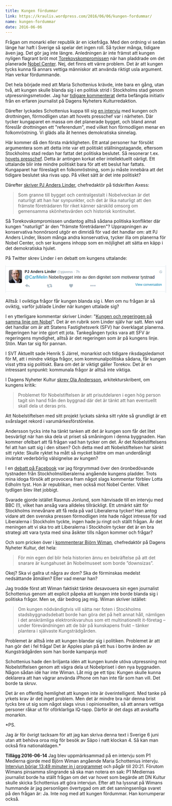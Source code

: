 ```yaml
---
title: Kungen fördummar
link: https://kraulis.wordpress.com/2016/06/06/kungen-fordummar/
name: kungen-fordummar
date: 2016-06-06
---
```

Frågan om monarki eller republik är en ickefråga. Med den ordning vi sedan länge har haft i Sverige så spelar det ingen roll. Så tycker många, tidigare även jag. Det gör jag inte längre. Anledningen är inte främst att kungen nyligen flagrant bröt mot [Torekovskompromissen](https://sv.wikipedia.org/wiki/Torekovskompromissen) när han pladdrade om det planerade [Nobel Center](http://www.nobelcenter.se/). Nej, det finns ett värre problem. Det är att kungen tycks kunna få annars vettiga människor att använda riktigt usla argument. Han verkar fördummande.



Det hela började med att Maria Schottenius krävde, inte bara en gång, utan två, att kungen skulle blanda sig i en politisk strid i Stockholms stad genom utpressningsmetoder. Jag har [tidigare kommenterat](/posts/) detta befängda initiativ från en erfaren journalist på Dagens Nyheters Kulturredaktion.

Därefter lyckades Schottenius kuppa till sig [en intervju](http://www.dn.se/kultur-noje/kungen-det-gar-ju-att-flytta-pa-nobel-center/) med kungen och drottningen, förmodligen utan att hovets presschef var i närheten. Där tycker kungaparet en massa om det planerade bygget, och bland annat föreslår drottningen ett "referendum", med vilket hon förmodligen menar en folkomröstning. Vi gläds alla åt hennes demokratiska sinnelag.

Här kommer då den första märkligheten. Ett antal personer har försökt argumentera som att detta inte var ett politiskt ställningstagande, eftersom Stockholms stad redan har fattat det politiska beslutet. Så resonerar t.ex. [hovets presschef](http://www.expressen.se/dinapengar/hovet-han-kan-tycka-nagot-som-alla-andra/). Detta är antingen korkat eller intellektuellt oärligt. Ett uttalande blir inte mindre politiskt bara för att ett beslut har fattats. Kungaparet har föreslagit en folkomröstning, som ju måste innebära att det tidigare beslutet ska rivas upp. På vilket sätt är det inte politiskt?

Därefter [skriver PJ Anders Linder](http://www.axess.se/blog/2016/6/2/kungen-visar-god-smak-och-ar-i-sin-fulla-ratt-att-gora-det), chefredaktör på tidskriften Axess:

> Som granne till bygget och centralgestalt i Nobelveckan är det naturligt att han har synpunkter, och det är lika naturligt att den främste företrädaren för riket känner särskild omsorg om gemensamma skönhetsvärden och historisk kontinuitet.

Så Torekovskompromissen undantog alltså sådana politiska konflikter där kungen "naturligt" är den "främste företrädaren"? Upprapningen av konservativa honnörsord utgör en dimridå för vad det handlar om: att PJ Anders Linder, liksom många andra konservativa, tycker illa om planerna för Nobel Center, och ser kungens inhopp som en möjlighet att sätta en käpp i det demokratiska hjulet.

På Twitter skrev Linder i en debatt om kungens uttalande:

[![Nobel-dignitet-tystnad](/files/nobel-dignitet-tystnad.png)](/posts/nobel-dignitet-tystnad.png)

Alltså: I oviktiga frågor får kungen blanda sig i. Men om nu frågan är så oviktig, varför jublade Linder när kungen uttalade sig?

I en ytterligare kommentar skriver Linder: "[Kungen och regeringen på samma linje om Nobel](http://www.axess.se/blog/2016/6/2/kungen-och-regeringen-pa-samma-linje-om-nobel)". Det är en rubrik som Linder själv har satt. Men vad det handlar om är att Statens Fastighetsverk (SFV) har överklagat planerna. Regeringen har inte gjort ett jota. Tankegången tycks vara att SFV är regeringens myndighet, alltså är det regeringen som är på kungens linje. Stön. Man tar sig för pannan.

I SVT Aktuellt sade Henrik S Järrel, monarkist och tidigare riksdagsledamot för M, att i mindre viktiga frågor, som kommunalpolitiska sådana, får kungen visst yttra sig politiskt. Bara om det är viktigt gäller Torekov. Det är en intressant synpunkt: kommunala frågor är alltså inte viktiga.

I Dagens Nyheter Kultur [skrev Ola Andersson](http://www.dn.se/kultur-noje/ola-andersson-nobelstiftelsen-har-sankt-sitt-varumarke/), arkitekturskribent, om kungens kritik:

> Problemet för Nobelstiftelsen är att prisutdelaren i egen hög person tagit sin hand från den byggnad där det är tänkt att han eventuellt skall dela ut deras pris.

Att Nobelstiftelsen med sitt projekt lyckats sänka sitt rykte så grundligt är ett svårslaget rekord i varumärkesförstörelse.

Andersson tycks inte ha tänkt tanken att det är kungen som får det litet besvärligt när han ska dela ut priset så småningom i denna byggnaden. Han kommer ofelbart att få frågan vad han tycker om det. Är det Nobelstiftelsens fel att han satt sig i den sitsen? Och detta med att Nobelstiftelsen har sänkt sitt rykte: Skulle ryktet ha mått så mycket bättre om man underdånigt inväntat vederbörlig välsignelse av kungen?

I en [debatt på Facebook](https://www.facebook.com/per.kraulis/posts/10153911134188591) var jag förgrymmad över den öronbedövande tystnaden från Stockholmsliberalerna angående kungens pladder. Trots mina idoga försök att provocera fram något slags kommentar förblev Lotta Edholm tyst. Hon är republikan, men också mot Nobel Center. Vilket tydligen blev litet jobbigt.

Svarade gjorde istället Rasmus Jonlund, som hänvisade till en intervju med BBC (!), vilket han ansåg vara alldeles tillräckligt. Ett utmärkt sätt för Stockholms innevånare att få reda på vad Liberalerna tycker! Han antog vidare att den svenska pressen förmodligen inte hade något intresse för vad Liberalerna i Stockholm tyckte, ingen hade ju ringt och ställt frågan. Är det meningen att vi ska tro att Liberalerna i Stockholm tycker det är en bra strategi att vara tysta med sina åsikter tills någon kommer och frågar?

Och som pricken över i [kommenterar Björn Wiman](http://www.dn.se/kultur-noje/bjorn-wiman-det-ar-kungahuset-som-bor-downsizas-inte-nobelmuseet/), chefredaktör på Dagens Nyheter Kultur, det hela:

> För min egen del blir hela historien ännu en bekräftelse på att det snarare är kungahuset än Nobelmuseet som borde ”downsizas”.

Okej? Ska vi gallra ut några av dom? Ska de förminskas medelst nedsättande åtmälen? Eller vad menar han?

Jag trodde först att Wiman faktiskt tänkte desavouera sin egen journalist Schottenius genom att explicit påpeka att kungen inte borde blanda sig i politiska frågor. Men se, där bedrog jag mig. Wiman skriver istället:

> Om kungen nödvändigtvis vill sätta ner foten i Stockholms stadsbyggnadsdebatt borde han göra det på helt annat håll, nämligen i det anskrämliga elektronikvaruhus som ett multinationellt it-företag – under förevändningen att de bär på kunskapens frukt – tänker plantera i självaste Kungsträdgården.

Problemet är alltså inte att kungen blandar sig i politiken. Problemet är att han gör det i fel fråga! Det är Apples plan på ett hus i bortre änden av Kungsträdgården som han borde kampanja mot!

Schottenius hade den briljanta idén att kungen kunde utöva utpressning mot Nobelstiftelsen genom att vägra dela ut Nobelpriset i den nya byggnaden. Någon sådan idé har inte Wiman. Låt mig ge ett tips: Kungen skulle kunna deklarera att han vägrar använda iPhone om han inte får som han vill. Det borde ta skruv.

Det är en offentlig hemlighet att kungen inte är överintelligent. Med tanke på yrkets krav är det inget problem. Men det är mindre bra när denna brist tycks bre ut sig som något slags virus i opinionseliten, så att annars vettiga personer råkar ut för oförklarliga IQ-tapp. Därför är det dags att avskaffa monarkin.

*PS.

Jag är för övrigt tacksam för att jag kan skriva denna text i Sverige 6 juni utan att behöva oroa mig för besök av Säpo i natt klockan 4. Så kan man också fira nationaldagen.*

**Tillägg 2016-06-14** Jag blev uppmärksammad på en intervju som P1 Medierna gjorde med Björn Wiman angående Maria Schottenius intervju. [Intervjun börjar 13:49 minuter in i programmet](http://sverigesradio.se/sida/avsnitt/743115?programid=2795) och pågår till 20:21. Förutom Wimans pinsamma slingrande så ska man notera en sak: P1 Mediernas journalist borde ha ställt frågan om det var hovet som begärde att DN Kultur skulle skicka Schottenius att göra intervjun. Efter att ha lyssnat på Wimans hummande är jag personligen övertygad om att det sanningsenliga svaret på den frågan är: Ja. Inte nog med att kungen fördummar. Han korrumperar också.

